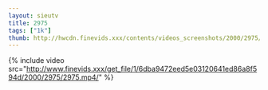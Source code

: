 ```yaml
--- 
layout: sieutv
title: 2975
tags: ["1k"]
thumb: http://hwcdn.finevids.xxx/contents/videos_screenshots/2000/2975/preview.mp4.jpg
---
```

{% include video src="http://www.finevids.xxx/get_file/1/6dba9472eed5e03120641ed86a8f594d/2000/2975/2975.mp4/" %} 
